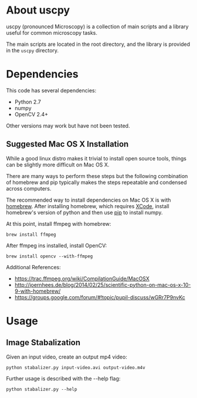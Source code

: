 # About uscpy
uscpy (pronounced Microscopy) is a collection of main scripts and a library useful for common microscopy tasks.

The main scripts are located in the root directory, and the library is provided in the ```uscpy``` directory.

# Dependencies
This code has several dependencies:

 * Python 2.7
 * numpy
 * OpenCV 2.4+

Other versions may work but have not been tested.

## Suggested Mac OS X Installation
While a good linux distro makes it trivial to install open source tools, things can be slightly more difficult on Mac OS X.

There are many ways to perform these steps but the following combination of homebrew and pip typically makes the steps repeatable and condensed across computers.

The recommended way to install dependencies on Mac OS X is with [homebrew](http://brew.sh/). After installing homebrew, which requires [XCode](https://developer.apple.com/xcode/downloads/), install homebrew's version of python and then use [pip](http://pip.readthedocs.org/en/latest/) to install numpy.

At this point, install ffmpeg with homebrew:

```
brew install ffmpeg
```

After ffmpeg ins installed, install OpenCV:

```
brew install opencv --with-ffmpeg
```

Additional References:

 * <https://trac.ffmpeg.org/wiki/CompilationGuide/MacOSX>
 * <http://joernhees.de/blog/2014/02/25/scientific-python-on-mac-os-x-10-9-with-homebrew/>
 * <https://groups.google.com/forum/#!topic/pupil-discuss/wGRr7P9nvKc>

# Usage
## Image Stabalization
Given an input video, create an output mp4 video:

```
python stabalizer.py input-video.avi output-video.m4v
```

Further usage is described with the --help flag:

```
python stabalizer.py --help
```